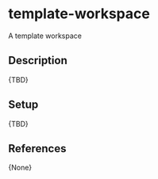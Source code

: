 # template-workspace
A template workspace

## Description

{TBD}

## Setup

{TBD}

## References

{None}